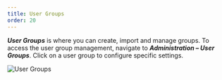 ```yaml
---
title: User Groups
order: 20
---
```

***User Groups*** is where you can create, import and manage groups. To access the user group management, navigate to ***Administration – User Groups***. Click on a user group to configure specific settings. 

![User Groups](https://webdevolutions.azureedge.net/docs/en/server/ServerOp8008.png)
